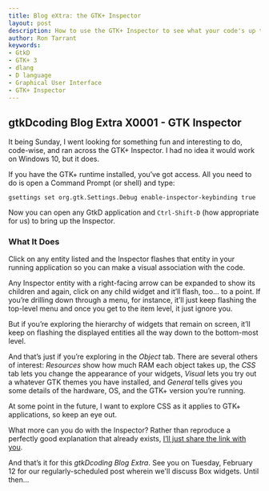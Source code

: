 ```yaml
---
title: Blog eXtra: the GTK+ Inspector
layout: post
description: How to use the GTK+ Inspector to see what your code's up to.
author: Ron Tarrant
keywords:
- GtkD
- GTK+ 3
- dlang
- D language
- Graphical User Interface
- GTK+ Inspector
---
```


## gtkDcoding Blog Extra X0001 - GTK Inspector

It being Sunday, I went looking for something fun and interesting to do, code-wise, and ran across the GTK+ Inspector. I had no idea it would work on Windows 10, but it does.

If you have the GTK+ runtime installed, you’ve got access. All you need to do is open a Command Prompt (or shell) and type:

	gsettings set org.gtk.Settings.Debug enable-inspector-keybinding true

Now you can open any GtkD application and `Ctrl-Shift-D` (how appropriate for us) to bring up the Inspector.

### What It Does

Click on any entity listed and the Inspector flashes that entity in your running application so you can make a visual association with the code.

Any Inspector entity with a right-facing arrow can be expanded to show its children and again, click on any child widget and it’ll flash, too… to a point. If you’re drilling down through a menu, for instance, it’ll just keep flashing the top-level menu and once you get to the item level, it just ignore you.

But if you’re exploring the hierarchy of widgets that remain on screen, it’ll keep on flashing the displayed entities all the way down to the bottom-most level.

And that’s just if you’re exploring in the *Object* tab. There are several others of interest: *Resources* show how much RAM each object takes up, the *CSS* tab lets you change the appearance of your widgets, *Visual* lets you try out a whatever GTK themes you have installed, and *General* tells gives you some details of the hardware, OS, and the GTK+ version you’re running.

At some point in the future, I want to explore CSS as it applies to GTK+ applications, so keep an eye out.

What more can you do with the Inspector? Rather than reproduce a perfectly good explanation that already exists, [I’ll just share the link with you]( https://blog.gtk.org/2017/04/05/the-gtk-inspector/).

And that’s it for this *gtkDcoding Blog Extra*. See you on Tuesday, February 12 for our regularly-scheduled post wherein we'll discuss Box widgets. Until then...
